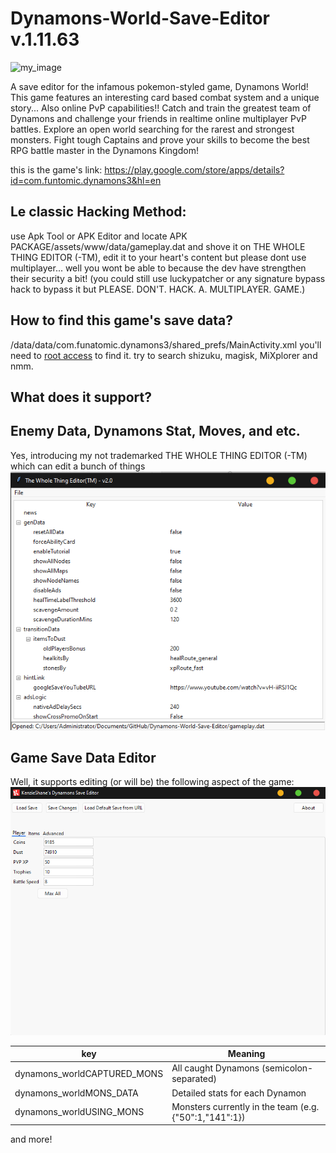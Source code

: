 # Dynamons-World-Save-Editor v.1.11.63

![my_image](readme/SaveEsitor_20250905_053416_0000.png)

A save editor for the infamous pokemon-styled game, Dynamons World! This game features an interesting card based combat system and a unique story... Also online PvP capabilities!!
Catch and train the greatest team of Dynamons and challenge your friends in realtime online multiplayer PvP battles. Explore an open world searching for the rarest and strongest monsters. Fight tough Captains and prove your skills to become the best RPG battle master in the Dynamons Kingdom!

this is the game's link: https://play.google.com/store/apps/details?id=com.funtomic.dynamons3&hl=en

## Le classic Hacking Method: 
use Apk Tool or APK Editor and locate APK PACKAGE/assets/www/data/gameplay.dat and shove it on THE WHOLE THING EDITOR (-TM), edit it to your heart's content but please dont use multiplayer... well you wont be able to because the dev have strengthen their security a bit! (you could still use luckypatcher or any signature bypass hack to bypass it but PLEASE. DON'T. HACK. A. MULTIPLAYER. GAME.)

## How to find this game's save data?
/data/data/com.funatomic.dynamons3/shared_prefs/MainActivity.xml
you'll need to [root access](https://en.wikipedia.org/wiki/Rooting_(Android)) to find it. try to search shizuku, magisk, MiXplorer and nmm.

## What does it support?
## Enemy Data, Dynamons Stat, Moves, and etc.
Yes, introducing my not trademarked THE WHOLE THING EDITOR (-TM) which can edit a bunch of things
![New Editor](Screenshot_9.png)

## Game Save Data Editor
Well, it supports editing (or will be) the following aspect of the game:
![Save Editor](Screenshot_8.png)

| key | Meaning |
|---|---|
| dynamons_worldCAPTURED_MONS	| All caught Dynamons (semicolon-separated) |
| dynamons_worldMONS_DATA	| Detailed stats for each Dynamon |
| dynamons_worldUSING_MONS	| Monsters currently in the team (e.g. {"50":1,"141":1}) |

and more!
